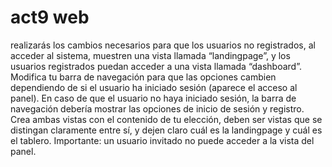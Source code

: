 # act9 web

realizarás los cambios necesarios para que los usuarios no registrados, al acceder al sistema, muestren una vista llamada “landingpage”, y los usuarios registrados puedan acceder a una vista llamada “dashboard”.
Modifica tu barra de navegación para que las opciones cambien dependiendo de si el usuario ha iniciado sesión (aparece el acceso al panel).
En caso de que el usuario no haya iniciado sesión, la barra de navegación debería mostrar las opciones de inicio de sesión y registro.
Crea ambas vistas con el contenido de tu elección, deben ser vistas que se distingan claramente entre sí, y dejen claro cuál es la landingpage y cuál es el tablero.
Importante: un usuario invitado no puede acceder a la vista del panel.
